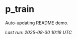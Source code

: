 # p_train

Auto-updating README demo.

<!--START_SECTION:status-->
_Last run: 2025-08-30 10:18 UTC_
<!--END_SECTION:status-->














































































































































































































































